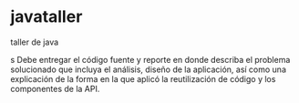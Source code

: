 # javataller
taller de java

s
Debe entregar el código fuente y reporte en donde
describa el problema solucionado que incluya el
análisis, diseño de la aplicación, así como una
explicación de la forma en la que aplicó la
reutilización de código y los componentes de la
API.